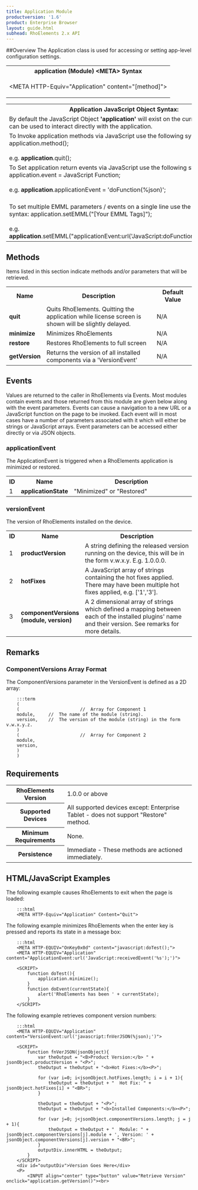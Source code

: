 ```yaml
---
title: Application Module
productversion: '1.6'
product: Enterprise Browser
layout: guide.html
subhead: RhoElements 2.x API
---
```

##Overview
The Application class is used for accessing or setting app-level configuration settings.

<table class="re-table">
<tr>
<th class="tableHeading">application (Module) &lt;META&gt; Syntax</th>
</tr>
<tr>
<td class="clsSyntaxCells clsOddRow"><p>&lt;META HTTP-Equiv="Application" content="[method]"&gt;</p></td>
</tr>
</table>

<table class="re-table">
<tr>
<th class="tableHeading">Application JavaScript Object Syntax:</th>
</tr>
<tr>
<td class="clsSyntaxCells clsOddRow">
By default the JavaScript Object <b>'application'</b> will exist on the current page and can be used to interact directly with the application.
</td>
</tr>
<tr>
<td class="clsSyntaxCells clsEvenRow">
To Invoke application methods via JavaScript use the following syntax: application.method();
<br/><br/>
e.g. <b>application</b>.quit();
</td>
</tr>
<tr>
<td class="clsSyntaxCells clsOddRow">
To Set application return events via JavaScript use the following syntax: application.event = JavaScript Function;
<br/><br/>
e.g. <b>application</b>.applicationEvent = 'doFunction(%json)';
<br/><br/>

<!-- For more details on the event syntax and parameters see the <a href="/rhoelements/RetrievalEvents">Retrieval Events</a> page.-->

</td>
</tr>
<tr>
<td class="clsSyntaxCells clsEvenRow">
To set multiple EMML parameters / events on a single line use the following syntax: application.setEMML("[Your EMML Tags]");
<br/><br/>
e.g. <b>application</b>.setEMML("applicationEvent:url('JavaScript:doFunction(%json)');quit");
</td>
</tr>
</table>

## Methods
Items listed in this section indicate methods and/or parameters that will be retrieved.

<table class="re-table"><col width="10%"/><col width="68%"/><col width="22%"/>
<tr>
<th class="tableHeading">Name</th>
<th class="tableHeading">Description</th>
<th class="tableHeading">Default Value</th>
</tr>
<tr>
<td class="clsSyntaxCells clsOddRow"><b>quit</b></td>
<td class="clsSyntaxCells clsOddRow">Quits RhoElements. Quitting the application while license screen is shown will be slightly delayed.</td>
<td class="clsSyntaxCells clsOddRow">N/A</td>
</tr>
<tr>
<td class="clsSyntaxCells clsEvenRow"><b>minimize</b></td>
<td class="clsSyntaxCells clsEvenRow">Minimizes RhoElements</td>
<td class="clsSyntaxCells clsEvenRow">N/A</td>
</tr>
<tr>
<td class="clsSyntaxCells clsOddRow"><b>restore</b></td>
<td class="clsSyntaxCells clsOddRow">Restores RhoElements to full screen</td>
<td class="clsSyntaxCells clsOddRow">N/A</td>
</tr>
<tr>
<td class="clsSyntaxCells clsEvenRow"><b>getVersion</b></td>
<td class="clsSyntaxCells clsEvenRow">Returns the version of all installed components via a 'VersionEvent'</td>
<td class="clsSyntaxCells clsEvenRow">N/A</td>
</tr>
</table>

## Events
Values are returned to the caller in RhoElements via Events. Most modules contain events and those returned from this module are given below along with the event parameters. Events can cause a navigation to a new URL or a JavaScript function on the page to be invoked. Each event will in most cases have a number of parameters associated with it which will either be strings or JavaScript arrays. Event parameters can be accessed either directly or via JSON objects.

### applicationEvent
The ApplicationEvent is triggered when a RhoElements application is minimized or restored.

<table class="re-table"><col width="3%"/><col width="20%"/><col width="77%"/>
<tr>
<th class="tableHeading">ID</th>
<th class="tableHeading">Name</th>
<th class="tableHeading">Description</th>
</tr>
<tr>
<td style="text-align:left;" class="clsSyntaxCells clsOddRow">1</td>
<td style="text-align:left;" class="clsSyntaxCells clsOddRow"><b>applicationState</b></td>
<td style="text-align:left;" class="clsSyntaxCells clsOddRow">"Minimized" or "Restored"</td>
</tr>
</table>

### versionEvent
The version of RhoElements installed on the device.

<table class="re-table"><col width="3%"/><col width="20%"/><col width="77%"/>
<tr>
<th class="tableHeading">ID</th>
<th class="tableHeading">Name</th>
<th class="tableHeading">Description</th>
</tr>
<tr>
<td style="text-align:left;" class="clsSyntaxCells clsOddRow">1</td>
<td style="text-align:left;" class="clsSyntaxCells clsOddRow"><b>productVersion</b></td>
<td style="text-align:left;" class="clsSyntaxCells clsOddRow">
A string defining the released version running on the device, this will be in the form v.w.x.y.  E.g. 1.0.0.0.
</td>
</tr>
<tr>
<td class="clsSyntaxCells clsEvenRow" style="text-align:left;">2</td>
<td class="clsSyntaxCells clsEvenRow" style="text-align:left;"><b>hotFixes</b></td>
<td class="clsSyntaxCells clsEvenRow" style="text-align:left;">
A JavaScript array of strings containing the hot fixes applied.  There may have been multiple hot fixes applied, e.g. ['1','3'].
</td>
</tr>
<tr>
<td style="text-align:left;" class="clsSyntaxCells clsOddRow">3</td>
<td style="text-align:left;" class="clsSyntaxCells clsOddRow"><b>componentVersions (module, version)</b></td>
<td style="text-align:left;" class="clsSyntaxCells clsOddRow">
A 2 dimensional array of strings which defined a mapping between each of the installed plugins' name and their version. See remarks for more details.
</td>
</tr>
</table>

## Remarks
### ComponentVersions Array Format
The ComponentVersions parameter in the VersionEvent is defined as a 2D array:

		:::term
		(
		(						//  Array for Component 1
		module,		//  The name of the module (string).
		version,	//  The version of the module (string) in the form v.w.x.y.z.
		)
		(						//  Array for Component 2
		module,
		version,
		)
		)


## Requirements

<table class="re-table">
<tr>
<th class="tableHeading">RhoElements Version</th>
<td class="clsSyntaxCell clsEvenRow">1.0.0 or above</td>
</tr>
<tr>
<th class="tableHeading">Supported Devices</th>
<td class="clsSyntaxCell clsOddRow">All supported devices except: Enterprise Tablet - does not support "Restore" method.</td>
</tr>
<tr>
<th class="tableHeading">Minimum Requirements</th>
<td class="clsSyntaxCell clsOddRow">None.</td>
</tr>
<tr>
<th class="tableHeading">Persistence</th>
<td class="clsSyntaxCell clsEvenRow">Immediate - These methods are actioned immediately.</td>
</tr>
</table>

## HTML/JavaScript Examples

The following example causes RhoElements to exit when the page is loaded:

		:::html
		<META HTTP-Equiv="Application" Content="Quit">

		

The following example minimizes RhoElements when the enter key is pressed and reports its state in a message box:

		:::html
		<META HTTP-EQUIV="OnKey0x0d" content="javascript:doTest();">
		<META HTTP-EQUIV="Application" content="ApplicationEvent:url('JavaScript:receivedEvent('%s');')">

		<SCRIPT>
			function doTest(){
				application.minimize();
			}
			function doEvent(currentState){
				alert('RhoElements has been ' + currentState);
			}
		</SCRIPT>



The following example retrieves component version numbers:

		:::html
		<META HTTP-EQUIV="Application" content="VersionEvent:url('javascript:fnVerJSON(%json);')">

		<SCRIPT>
			function fnVerJSON(jsonObject){
				var theOutput = "<B>Product Version:</b> " + jsonObject.productVersion + "<P>";
				theOutput = theOutput + "<b>Hot Fixes:</b><P>";

				for (var i=0; i<jsonObject.hotFixes.length; i = i + 1){
					theOutput = theOutput + "  Hot Fix: " + jsonObject.hotFixes[i] + "<BR>";
				}

				theOutput = theOutput + "<P>";
				theOutput = theOutput + "<b>Installed Components:</b><P>";
				
				for (var j=0; j<jsonObject.componentVersions.length; j = j + 1){
					theOutput = theOutput + "  Module: " + jsonObject.componentVersions[j].module + ', Version: ' + jsonObject.componentVersions[j].version + "<BR>";
				}
				outputDiv.innerHTML = theOutput;
			}
		</SCRIPT>
		<div id="outputDiv">Version Goes Here</div>
		<P>
			<INPUT align="center" type="button" value="Retrieve Version" onclick="application.getVersion()"><br>

			


